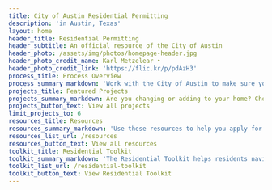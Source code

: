 ```yaml
---
title: City of Austin Residential Permitting
description: 'in Austin, Texas'
layout: home
header_title: Residential Permitting
header_subtitle: An official resource of the City of Austin
header_photo: /assets/img/photos/homepage-header.jpg
header_photo_credit_name: Karl Metzelear •
header_photo_credit_link: 'https://flic.kr/p/pdAzH3'
process_title: Process Overview
process_summary_markdown: 'Work with the City of Austin to make sure your next building or renovation project is safe, sustainable, and permitted. There are five key steps to getting a permit. For more information, [check out our general process page](/projects/general-process/).'
projects_title: Featured Projects
projects_summary_markdown: Are you changing or adding to your home? Check out these detailed permitting guides of common Austin residential projects.
projects_button_text: View all projects
limit_projects_to: 6
resources_title: Resources
resources_summary_markdown: 'Use these resources to help you apply for a permit.&nbsp;'
resources_list_url: /resources
resources_button_text: View all resources
toolkit_title: Residential Toolkit
toolkit_summary_markdown: 'The Residential Toolkit helps residents navigate the permitting process. Use the Toolkit to find details about specific city processes, your property, or your applications.'
toolkit_list_url: /residential-toolkit
toolkit_button_text: View Residential Toolkit
---
```




